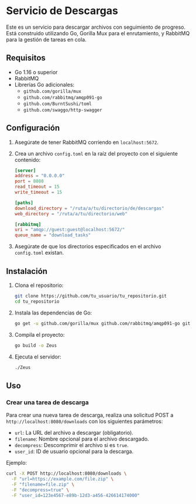 # Servicio de Descargas

Este es un servicio para descargar archivos con seguimiento de progreso. Está construido utilizando Go, Gorilla Mux para el enrutamiento, y RabbitMQ para la gestión de tareas en cola.

## Requisitos

- Go 1.16 o superior
- RabbitMQ
- Librerías Go adicionales:
  - `github.com/gorilla/mux`
  - `github.com/rabbitmq/amqp091-go`
  - `github.com/BurntSushi/toml`
  - `github.com/swaggo/http-swagger`

## Configuración

1. Asegúrate de tener RabbitMQ corriendo en `localhost:5672`.
2. Crea un archivo `config.toml` en la raíz del proyecto con el siguiente contenido:

    ```toml
    [server]
    address = "0.0.0.0"
    port = 8080
    read_timeout = 15
    write_timeout = 15

    [paths]
    download_directory = "/ruta/a/tu/directorio/de/descargas"
    web_directory = "/ruta/a/tu/directorio/web"

    [rabbitmq]
    uri = "amqp://guest:guest@localhost:5672/"
    queue_name = "download_tasks"
    ```

3. Asegúrate de que los directorios especificados en el archivo `config.toml` existan.

## Instalación

1. Clona el repositorio:

    ```sh
    git clone https://github.com/tu_usuario/tu_repositorio.git
    cd tu_repositorio
    ```

2. Instala las dependencias de Go:

    ```sh
    go get -u github.com/gorilla/mux github.com/rabbitmq/amqp091-go github.com/BurntSushi/toml github.com/swaggo/http-swagger
    ```

3. Compila el proyecto:

    ```sh
    go build -o Zeus
    ```

4. Ejecuta el servidor:

    ```sh
    ./Zeus
    ```

## Uso

### Crear una tarea de descarga

Para crear una nueva tarea de descarga, realiza una solicitud POST a `http://localhost:8080/downloads` con los siguientes parámetros:

- `url`: La URL del archivo a descargar (obligatorio).
- `filename`: Nombre opcional para el archivo descargado.
- `decompress`: Descomprimir el archivo si es `true`.
- `user_id`: ID de usuario opcional para la descarga.

Ejemplo:

```sh
curl -X POST http://localhost:8080/downloads \
  -F "url=https://example.com/file.zip" \
  -F "filename=file.zip" \
  -F "decompress=true" \
  -F "user_id=123e4567-e89b-12d3-a456-426614174000"
